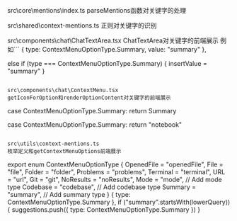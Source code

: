 src\core\mentions\index.ts
parseMentions函数对关键字的处理

src\shared\context-mentions.ts
正则对关键字的识别

src\components\chat\ChatTextArea.tsx
ChatTextArea对关键字的前端展示
例如```
{ type: ContextMenuOptionType.Summary, value: "summary" },

else if (type === ContextMenuOptionType.Summary) {
    insertValue = "summary"
}
```

src\components\chat\ContextMenu.tsx
getIconForOption和renderOptionContent对关键字的前端展示
```
case ContextMenuOptionType.Summary:
    return <span>Summary</span>

case ContextMenuOptionType.Summary:
    return "notebook"
```

src\utils\context-mentions.ts
枚举定义和getContextMenuOptions前端展示
```
export enum ContextMenuOptionType {
	OpenedFile = "openedFile",
	File = "file",
	Folder = "folder",
	Problems = "problems",
	Terminal = "terminal",
	URL = "url",
	Git = "git",
	NoResults = "noResults",
	Mode = "mode", // Add mode type
	Codebase = "codebase", // Add codebase type
	Summary = "summary", // Add summary type
}
{ type: ContextMenuOptionType.Summary },
if ("summary".startsWith(lowerQuery)) {
    suggestions.push({ type: ContextMenuOptionType.Summary })
}
```
